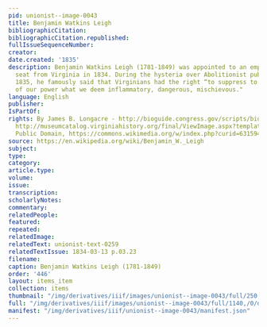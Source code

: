 ```yaml
---
pid: unionist--image-0043
title: Benjamin Watkins Leigh
bibliographicCitation: 
bibliographicCitation.republished: 
fullIssueSequenceNumber: 
creator: 
date.created: '1835'
description: Benjamin Watkins Leigh (1781-1849) was appointed to an empty Senatorial
  seat from Virginia in 1834. During the hysteria over Abolitionist publications in
  1835, he famously said that Virginians had the right “to suppress to the utmost
  of our power what we deem inflammatory, dangerous, mischievous."
language: English
publisher: 
IsPartOf: 
rights: By James B. Longacre - http://bioguide.congress.gov/scripts/biodisplay.pl?index=L000232;
  http://museumcatalog.virginiahistory.org/final/ViewImage.aspx?template=Image&amp;field=DerivedIma&amp;hash=c069919e9e65c8c7d99bbb50e58f1630&amp;lang=en-US,
  Public Domain, https://commons.wikimedia.org/w/index.php?curid=6315947
source: https://en.wikipedia.org/wiki/Benjamin_W._Leigh
subject: 
type: 
category: 
article.type: 
volume: 
issue: 
transcription: 
scholarlyNotes: 
commentary: 
relatedPeople: 
featured: 
repeated: 
relatedImage: 
relatedText: unionist-text-0259
relatedTextIssue: 1834-03-13 p.03.23
filename: 
caption: Benjamin Watkins Leigh (1781-1849)
order: '446'
layout: items_item
collection: items
thumbnail: "/img/derivatives/iiif/images/unionist--image-0043/full/250,/0/default.jpg"
full: "/img/derivatives/iiif/images/unionist--image-0043/full/1140,/0/default.jpg"
manifest: "/img/derivatives/iiif/unionist--image-0043/manifest.json"
---
```

